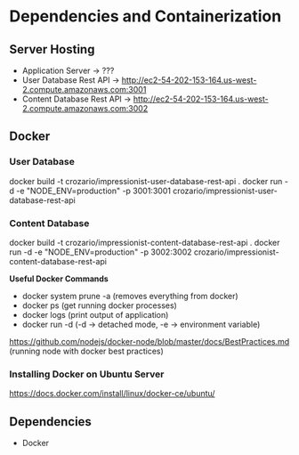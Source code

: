 # Dependencies and Containerization

## Server Hosting

- Application Server -> ???
- User Database Rest API -> http://ec2-54-202-153-164.us-west-2.compute.amazonaws.com:3001
- Content Database Rest API -> http://ec2-54-202-153-164.us-west-2.compute.amazonaws.com:3002


## Docker 

### User Database
 
docker build -t crozario/impressionist-user-database-rest-api .
docker run -d -e "NODE_ENV=production" -p 3001:3001 crozario/impressionist-user-database-rest-api

### Content Database
docker build -t crozario/impressionist-content-database-rest-api .
docker run -d -e "NODE_ENV=production" -p 3002:3002 crozario/impressionist-content-database-rest-api

**Useful Docker Commands**
- docker system prune -a (removes everything from docker)
- docker ps (get running docker processes)
- docker logs <container id> (print output of application)
- docker run -d (-d -> detached mode, -e -> environment variable)

https://github.com/nodejs/docker-node/blob/master/docs/BestPractices.md (running node with docker best practices)

### Installing Docker on Ubuntu Server
https://docs.docker.com/install/linux/docker-ce/ubuntu/

## Dependencies

- Docker
